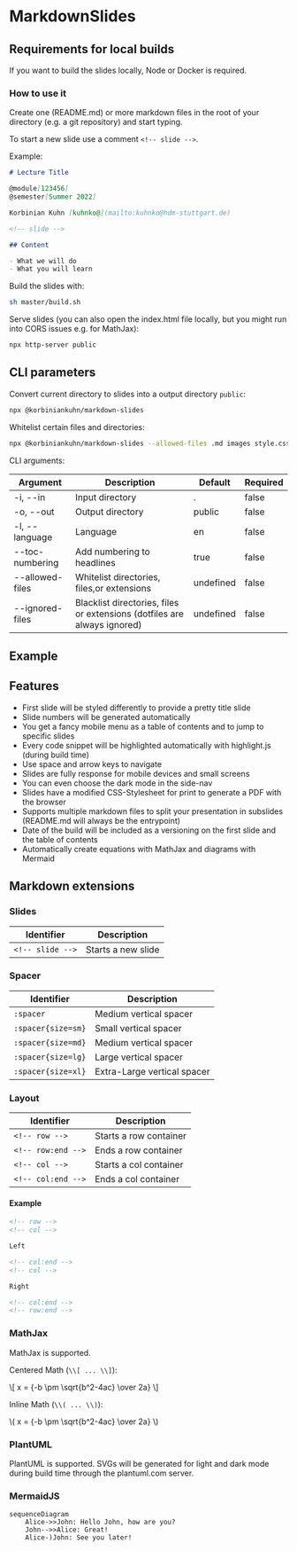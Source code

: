 # MarkdownSlides

<!-- slide -->

## Requirements for local builds

If you want to build the slides locally, Node or Docker is required.

### How to use it

Create one (README.md) or more markdown files in the root of your directory (e.g. a git repository) and start typing.

To start a new slide use a comment `<!-- slide -->`.

Example:

```markdown
# Lecture Title

@module[123456]
@semester[Summer 2022]

Korbinian Kuhn [kuhnko@](mailto:kuhnko@hdm-stuttgart.de)

<!-- slide -->

## Content

- What we will do
- What you will learn
```

Build the slides with:

```bash
sh master/build.sh
```

Serve slides (you can also open the index.html file locally, but you might run into CORS issues e.g. for MathJax):

```bash
npx http-server public
```

<!-- slide -->

## CLI parameters

Convert current directory to slides into a output directory `public`:

```bash
npx @korbiniankuhn/markdown-slides
```

Whitelist certain files and directories:

```bash
npx @korbiniankuhn/markdown-slides --allowed-files .md images style.css script.js
```

CLI arguments:

| Argument        | Description                                                              | Default   | Required |
| --------------- | ------------------------------------------------------------------------ | --------- | -------- |
| -i, --in        | Input directory                                                          | .         | false    |
| -o, --out       | Output directory                                                         | public    | false    |
| -l, --language  | Language                                                                 | en        | false    |
| --toc-numbering | Add numbering to headlines                                               | true      | false    |
| --allowed-files | Whitelist directories, files,or extensions                               | undefined | false    |
| --ignored-files | Blacklist directories, files or extensions (dotfiles are always ignored) | undefined | false    |

<!-- slide -->

## Example

<!-- slide -->

## Features

- First slide will be styled differently to provide a pretty title slide
- Slide numbers will be generated automatically
- You get a fancy mobile menu as a table of contents and to jump to specific slides
- Every code snippet will be highlighted automatically with highlight.js (during build time)
- Use space and arrow keys to navigate
- Slides are fully response for mobile devices and small screens
- You can even choose the dark mode in the side-nav
- Slides have a modified CSS-Stylesheet for print to generate a PDF with the browser
- Supports multiple markdown files to split your presentation in subslides (README.md will always be the entrypoint)
- Date of the build will be included as a versioning on the first slide and the table of contents
- Automatically create equations with MathJax and diagrams with Mermaid

<!-- slide -->

## Markdown extensions

<!-- slide -->

### Slides

| Identifier       | Description        |
| ---------------- | ------------------ |
| `<!-- slide -->` | Starts a new slide |

### Spacer

| Identifier         | Description                 |
| ------------------ | --------------------------- |
| `:spacer`          | Medium vertical spacer      |
| `:spacer{size=sm}` | Small vertical spacer       |
| `:spacer{size=md}` | Medium vertical spacer      |
| `:spacer{size=lg}` | Large vertical spacer       |
| `:spacer{size=xl}` | Extra-Large vertical spacer |

<!-- slide -->

### Layout

| Identifier         | Description            |
| ------------------ | ---------------------- |
| `<!-- row -->`     | Starts a row container |
| `<!-- row:end -->` | Ends a row container   |
| `<!-- col -->`     | Starts a col container |
| `<!-- col:end -->` | Ends a col container   |

#### Example

```markdown
<!-- row -->
<!-- col -->

Left

<!-- col:end -->
<!-- col -->

Right

<!-- col:end -->
<!-- row:end -->
```

<!-- slide -->

### MathJax

MathJax is supported.

Centered Math (`\\[ ... \\]`):

\\[ x = {-b \pm \sqrt{b^2-4ac} \over 2a} \\]

Inline Math (`\\( ... \\)`):

\\( x = {-b \pm \sqrt{b^2-4ac} \over 2a} \\)

<!-- slide -->

### PlantUML

PlantUML is supported. SVGs will be generated for light and dark mode during build time through the plantuml.com server.

<!-- :::plantuml
@startuml
Alice -> Bob: Hello
Bob -> Alice: Hi
@enduml
::: -->

<!-- slide -->

### MermaidJS

```mermaid
sequenceDiagram
    Alice->>John: Hello John, how are you?
    John-->>Alice: Great!
    Alice-)John: See you later!
```
